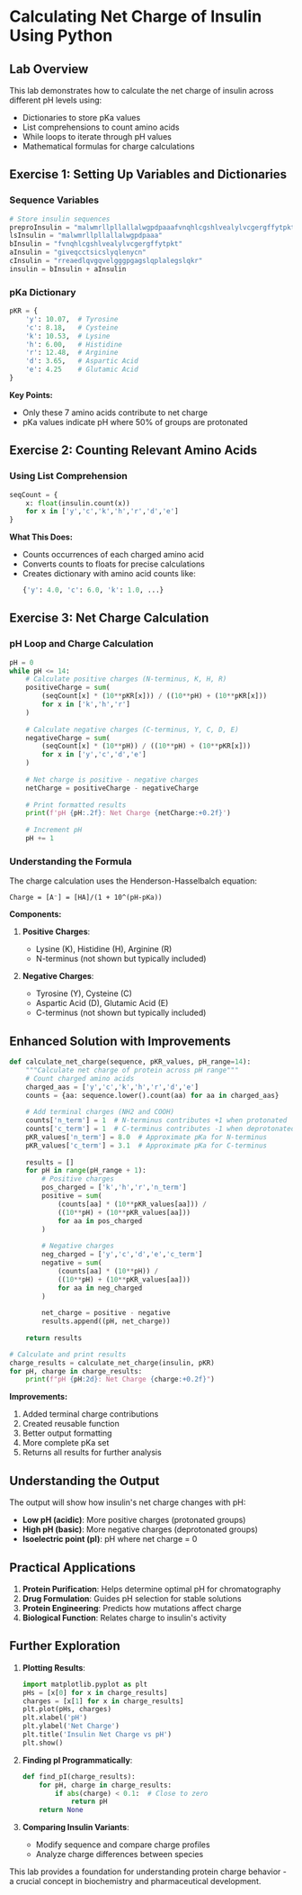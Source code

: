 # Calculating Net Charge of Insulin Using Python

## Lab Overview
This lab demonstrates how to calculate the net charge of insulin across different pH levels using:
- Dictionaries to store pKa values
- List comprehensions to count amino acids
- While loops to iterate through pH values
- Mathematical formulas for charge calculations

## Exercise 1: Setting Up Variables and Dictionaries

### Sequence Variables
```python
# Store insulin sequences
preproInsulin = "malwmrllpllallalwgpdpaaafvnqhlcgshlvealylvcgergffytpktrreaedlqvgqvelgggpgagslqplalegslqkrgiveqcctsicslyqlenycn"
lsInsulin = "malwmrllpllallalwgpdpaaa"
bInsulin = "fvnqhlcgshlvealylvcgergffytpkt"
aInsulin = "giveqcctsicslyqlenycn"
cInsulin = "rreaedlqvgqvelgggpgagslqplalegslqkr"
insulin = bInsulin + aInsulin
```

### pKa Dictionary
```python
pKR = {
    'y': 10.07,  # Tyrosine
    'c': 8.18,   # Cysteine
    'k': 10.53,  # Lysine
    'h': 6.00,   # Histidine
    'r': 12.48,  # Arginine
    'd': 3.65,   # Aspartic Acid
    'e': 4.25    # Glutamic Acid
}
```

**Key Points:**
- Only these 7 amino acids contribute to net charge
- pKa values indicate pH where 50% of groups are protonated

## Exercise 2: Counting Relevant Amino Acids

### Using List Comprehension
```python
seqCount = {
    x: float(insulin.count(x)) 
    for x in ['y','c','k','h','r','d','e']
}
```

**What This Does:**
- Counts occurrences of each charged amino acid
- Converts counts to floats for precise calculations
- Creates dictionary with amino acid counts like:
  ```python
  {'y': 4.0, 'c': 6.0, 'k': 1.0, ...}
  ```

## Exercise 3: Net Charge Calculation

### pH Loop and Charge Calculation
```python
pH = 0
while pH <= 14:
    # Calculate positive charges (N-terminus, K, H, R)
    positiveCharge = sum(
        (seqCount[x] * (10**pKR[x])) / ((10**pH) + (10**pKR[x]))
        for x in ['k','h','r']
    )
    
    # Calculate negative charges (C-terminus, Y, C, D, E)
    negativeCharge = sum(
        (seqCount[x] * (10**pH)) / ((10**pH) + (10**pKR[x]))
        for x in ['y','c','d','e']
    )
    
    # Net charge is positive - negative charges
    netCharge = positiveCharge - negativeCharge
    
    # Print formatted results
    print(f'pH {pH:.2f}: Net Charge {netCharge:+0.2f}')
    
    # Increment pH
    pH += 1
```

### Understanding the Formula
The charge calculation uses the Henderson-Hasselbalch equation:
```
Charge = [A⁻] = [HA]/(1 + 10^(pH-pKa))
```

**Components:**
1. **Positive Charges**:
   - Lysine (K), Histidine (H), Arginine (R)
   - N-terminus (not shown but typically included)

2. **Negative Charges**:
   - Tyrosine (Y), Cysteine (C)
   - Aspartic Acid (D), Glutamic Acid (E)
   - C-terminus (not shown but typically included)

## Enhanced Solution with Improvements

```python
def calculate_net_charge(sequence, pKR_values, pH_range=14):
    """Calculate net charge of protein across pH range"""
    # Count charged amino acids
    charged_aas = ['y','c','k','h','r','d','e']
    counts = {aa: sequence.lower().count(aa) for aa in charged_aas}
    
    # Add terminal charges (NH2 and COOH)
    counts['n_term'] = 1  # N-terminus contributes +1 when protonated
    counts['c_term'] = 1  # C-terminus contributes -1 when deprotonated
    pKR_values['n_term'] = 8.0  # Approximate pKa for N-terminus
    pKR_values['c_term'] = 3.1  # Approximate pKa for C-terminus
    
    results = []
    for pH in range(pH_range + 1):
        # Positive charges
        pos_charged = ['k','h','r','n_term']
        positive = sum(
            (counts[aa] * (10**pKR_values[aa])) / 
            ((10**pH) + (10**pKR_values[aa]))
            for aa in pos_charged
        )
        
        # Negative charges
        neg_charged = ['y','c','d','e','c_term']
        negative = sum(
            (counts[aa] * (10**pH)) / 
            ((10**pH) + (10**pKR_values[aa]))
            for aa in neg_charged
        )
        
        net_charge = positive - negative
        results.append((pH, net_charge))
    
    return results

# Calculate and print results
charge_results = calculate_net_charge(insulin, pKR)
for pH, charge in charge_results:
    print(f"pH {pH:2d}: Net Charge {charge:+0.2f}")
```

**Improvements:**
1. Added terminal charge contributions
2. Created reusable function
3. Better output formatting
4. More complete pKa set
5. Returns all results for further analysis

## Understanding the Output

The output will show how insulin's net charge changes with pH:
- **Low pH (acidic)**: More positive charges (protonated groups)
- **High pH (basic)**: More negative charges (deprotonated groups)
- **Isoelectric point (pI)**: pH where net charge = 0

## Practical Applications

1. **Protein Purification**: Helps determine optimal pH for chromatography
2. **Drug Formulation**: Guides pH selection for stable solutions
3. **Protein Engineering**: Predicts how mutations affect charge
4. **Biological Function**: Relates charge to insulin's activity

## Further Exploration

1. **Plotting Results**:
   ```python
   import matplotlib.pyplot as plt
   pHs = [x[0] for x in charge_results]
   charges = [x[1] for x in charge_results]
   plt.plot(pHs, charges)
   plt.xlabel('pH')
   plt.ylabel('Net Charge')
   plt.title('Insulin Net Charge vs pH')
   plt.show()
   ```

2. **Finding pI Programmatically**:
   ```python
   def find_pI(charge_results):
       for pH, charge in charge_results:
           if abs(charge) < 0.1:  # Close to zero
               return pH
       return None
   ```

3. **Comparing Insulin Variants**:
   - Modify sequence and compare charge profiles
   - Analyze charge differences between species

This lab provides a foundation for understanding protein charge behavior - a crucial concept in biochemistry and pharmaceutical development.